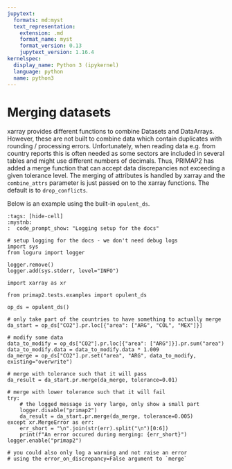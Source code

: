 ```yaml
---
jupytext:
  formats: md:myst
  text_representation:
    extension: .md
    format_name: myst
    format_version: 0.13
    jupytext_version: 1.16.4
kernelspec:
  display_name: Python 3 (ipykernel)
  language: python
  name: python3
---
```


# Merging datasets

xarray provides different functions to combine Datasets and DataArrays.
However, these are not built to combine data which contain duplicates
with rounding / processing errors.
Unfortunately, when reading data e.g. from country
reports this is often needed as some sectors are included in several tables
and might use different numbers of decimals.
Thus, PRIMAP2 has added a merge
function that can accept data discrepancies not exceeding a given tolerance
level.
The merging of attributes is handled by xarray and the `combine_attrs`
parameter is just passed on to the xarray functions.
The default is to `drop_conflicts`.

Below is an example using the built-in `opulent_ds`.

```{code-cell} ipython3
:tags: [hide-cell]
:mystnb:
:  code_prompt_show: "Logging setup for the docs"

# setup logging for the docs - we don't need debug logs
import sys
from loguru import logger

logger.remove()
logger.add(sys.stderr, level="INFO")
```

```{code-cell} ipython3
import xarray as xr

from primap2.tests.examples import opulent_ds

op_ds = opulent_ds()

# only take part of the countries to have something to actually merge
da_start = op_ds["CO2"].pr.loc[{"area": ["ARG", "COL", "MEX"]}]

# modify some data
data_to_modify = op_ds["CO2"].pr.loc[{"area": ["ARG"]}].pr.sum("area")
data_to_modify.data = data_to_modify.data * 1.009
da_merge = op_ds["CO2"].pr.set("area", "ARG", data_to_modify, existing="overwrite")

# merge with tolerance such that it will pass
da_result = da_start.pr.merge(da_merge, tolerance=0.01)
```

```{code-cell} ipython3
# merge with lower tolerance such that it will fail
try:
    # the logged message is very large, only show a small part
    logger.disable("primap2")
    da_result = da_start.pr.merge(da_merge, tolerance=0.005)
except xr.MergeError as err:
    err_short = "\n".join(str(err).split("\n")[0:6])
    print(f"An error occured during merging: {err_short}")
logger.enable("primap2")

# you could also only log a warning and not raise an error
# using the error_on_discrepancy=False argument to `merge`
```
